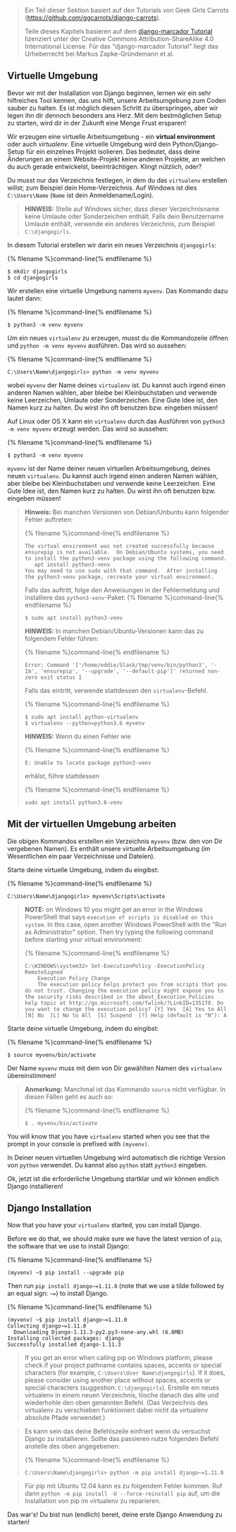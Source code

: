 > Ein Teil dieser Sektion basiert auf den Tutorials von Geek Girls Carrots (https://github.com/ggcarrots/django-carrots).
> 
> Teile dieses Kapitels basieren auf dem [django-marcador Tutorial](http://django-marcador.keimlink.de/) lizenziert unter der Creative Commons Attribution-ShareAlike 4.0 International License. Für das "django-marcador Tutorial" liegt das Urheberrecht bei Markus Zapke-Gründemann et al.

## Virtuelle Umgebung

Bevor wir mit der Installation von Django beginnen, lernen wir ein sehr hilfreiches Tool kennen, das uns hilft, unsere Arbeitsumgebung zum Coden sauber zu halten. Es ist möglich diesen Schritt zu überspringen, aber wir legen ihn dir dennoch besonders ans Herz. Mit dem bestmöglichen Setup zu starten, wird dir in der Zukunft eine Menge Frust ersparen!

Wir erzeugen eine virtuelle Arbeitsumgebung - ein **virtual environment** oder auch *virtualenv*. Eine virtuelle Umgebung wird dein Python/Django-Setup für ein einzelnes Projekt isolieren. Das bedeutet, dass deine Änderungen an einem Website-Projekt keine anderen Projekte, an welchen du auch gerade entwickelst, beeinträchtigen. Klingt nützlich, oder?

Du musst nur das Verzeichnis festlegen, in dem du das `virtualenv` erstellen willst; zum Beispiel dein Home-Verzeichnis. Auf Windows ist dies `C:\Users\Name` (`Name` ist dein Anmeldename/Login).

> **HINWEIS:** Stelle auf Windows sicher, dass dieser Verzeichnisname keine Umlaute oder Sonderzeichen enthält. Falls dein Benutzername Umlaute enthält, verwende ein anderes Verzeichnis, zum Beispiel `C:\djangogirls`.

In diesem Tutorial erstellen wir darin ein neues Verzeichnis `djangogirls`:

{% filename %}command-line{% endfilename %}

    $ mkdir djangogirls
    $ cd djangogirls
    

Wir erstellen eine virtuelle Umgebung namens `myvenv`. Das Kommando dazu lautet dann:

{% filename %}command-line{% endfilename %}

    $ python3 -m venv myvenv
    

<!--sec data-title="Virtual environment: Windows" data-id="virtualenv_installation_windows"
data-collapse=true ces-->

Um ein neues `virtualenv` zu erzeugen, musst du die Kommandozeile öffnen und `python -m venv myvenv` ausführen. Das wird so aussehen:

{% filename %}command-line{% endfilename %}

    C:\Users\Name\djangogirls> python -m venv myvenv
    

wobei `myvenv` der Name deines `virtualenv` ist. Du kannst auch irgend einen anderen Namen wählen, aber bleibe bei Kleinbuchstaben und verwende keine Leerzeichen, Umlaute oder Sonderzeichen. Eine Gute Idee ist, den Namen kurz zu halten. Du wirst ihn oft benutzen bzw. eingeben müssen!

<!--endsec-->

<!--sec data-title="Virtual environment: Linux and OS X" data-id="virtualenv_installation_linuxosx"
data-collapse=true ces-->

Auf Linux oder OS X kann ein `virtualenv` durch das Ausführen von `python3 -m venv myvenv` erzeugt werden. Das wird so aussehen:

{% filename %}command-line{% endfilename %}

    $ python3 -m venv myvenv
    

`myvenv` ist der Name deiner neuen virtuellen Arbeitsumgebung, deines neuen `virtualenv`. Du kannst auch irgend einen anderen Namen wählen, aber bleibe bei Kleinbuchstaben und verwende keine Leerzeichen. Eine Gute Idee ist, den Namen kurz zu halten. Du wirst ihn oft benutzen bzw. eingeben müssen!

> **Hinweis:** Bei manchen Versionen von Debian/Unbuntu kann folgender Fehler auftreten:
> 
> {% filename %}command-line{% endfilename %}
> 
>     The virtual environment was not created successfully because ensurepip is not available.  On Debian/Ubuntu systems, you need to install the python3-venv package using the following command.
>        apt install python3-venv
>     You may need to use sudo with that command.  After installing the python3-venv package, recreate your virtual environment.
>     
> 
> Falls das auftritt, folge den Anweisungen in der Fehlermeldung und installiere das `python3-venv`-Paket: {% filename %}command-line{% endfilename %}
> 
>     $ sudo apt install python3-venv
>     
> 
> **HINWEIS:** In manchen Debian/Ubuntu-Versionen kann das zu folgendem Fehler führen:
> 
> {% filename %}command-line{% endfilename %}
> 
>     Error: Command '['/home/eddie/Slask/tmp/venv/bin/python3', '-Im', 'ensurepip', '--upgrade', '--default-pip']' returned non-zero exit status 1
>     
> 
> Falls das eintritt, verwende stattdessen den `virtualenv`-Befehl.
> 
> {% filename %}command-line{% endfilename %}
> 
>     $ sudo apt install python-virtualenv
>     $ virtualenv --python=python3.6 myvenv
>     
> 
> **HINWEIS:** Wenn du einen Fehler wie
> 
> {% filename %}command-line{% endfilename %}
> 
>     E: Unable to locate package python3-venv
>     
> 
> erhälst, führe stattdessen
> 
> {% filename %}command-line{% endfilename %}
> 
>     sudo apt install python3.6-venv
>     

<!--endsec-->

## Mit der virtuellen Umgebung arbeiten

Die obigen Kommandos erstellen ein Verzeichnis `myvenv` (bzw. den von Dir vergebenen Namen). Es enthält unsere virtuelle Arbeitsumgebung (im Wesentlichen ein paar Verzeichnisse und Dateien).

<!--sec data-title="Working with virtualenv: Windows" data-id="virtualenv_windows"
data-collapse=true ces-->

Starte deine virtuelle Umgebung, indem du eingibst:

{% filename %}command-line{% endfilename %}

    C:\Users\Name\djangogirls> myvenv\Scripts\activate
    

> **NOTE:** on Windows 10 you might get an error in the Windows PowerShell that says `execution of scripts is disabled on this system`. In this case, open another Windows PowerShell with the "Run as Administrator" option. Then try typing the following command before starting your virtual environment:
> 
> {% filename %}command-line{% endfilename %}
> 
>     C:\WINDOWS\system32> Set-ExecutionPolicy -ExecutionPolicy RemoteSigned
>         Execution Policy Change
>         The execution policy helps protect you from scripts that you do not trust. Changing the execution policy might expose you to the security risks described in the about_Execution_Policies help topic at http://go.microsoft.com/fwlink/?LinkID=135170. Do you want to change the execution policy? [Y] Yes  [A] Yes to All  [N] No  [L] No to All  [S] Suspend  [?] Help (default is "N"): A
>     

<!--endsec-->

<!--sec data-title="Working with virtualenv: Linux and OS X" data-id="virtualenv_linuxosx"
data-collapse=true ces-->

Starte deine virtuelle Umgebung, indem du eingibst:

{% filename %}command-line{% endfilename %}

    $ source myvenv/bin/activate
    

Der Name `myvenv` muss mit dem von Dir gewählten Namen des `virtualenv` übereinstimmen!

> **Anmerkung:** Manchmal ist das Kommando `source` nicht verfügbar. In diesen Fällen geht es auch so:
> 
> {% filename %}command-line{% endfilename %}
> 
>     $ . myvenv/bin/activate
>     

<!--endsec-->

You will know that you have `virtualenv` started when you see that the prompt in your console is prefixed with `(myvenv)`.

In Deiner neuen virtuellen Umgebung wird automatisch die richtige Version von `python` verwendet. Du kannst also `python` statt `python3` eingeben.

Ok, jetzt ist die erforderliche Umgebung startklar und wir können endlich Django installieren!

## Django Installation

Now that you have your `virtualenv` started, you can install Django.

Before we do that, we should make sure we have the latest version of `pip`, the software that we use to install Django:

{% filename %}command-line{% endfilename %}

    (myvenv) ~$ pip install --upgrade pip
    

Then run `pip install django~=1.11.0` (note that we use a tilde followed by an equal sign: `~=`) to install Django.

{% filename %}command-line{% endfilename %}

    (myvenv) ~$ pip install django~=1.11.0
    Collecting django~=1.11.0
      Downloading Django-1.11.3-py2.py3-none-any.whl (6.8MB)
    Installing collected packages: django
    Successfully installed django-1.11.3
    

<!--sec data-title="Installing Django: Windows" data-id="django_err_windows"
data-collapse=true ces-->

> If you get an error when calling pip on Windows platform, please check if your project pathname contains spaces, accents or special characters (for example, `C:\Users\User Name\djangogirls`). If it does, please consider using another place without spaces, accents or special characters (suggestion: `C:\djangogirls`). Erstelle ein neues virtualenv in einem neuen Verzeichnis, lösche danach das alte und wiederhohle den oben genannten Befehl. (Das Verzeichnis des virtualenv zu verschieben funktioniert dabei nicht da virtualenv absolute Pfade verwendet.)

<!--endsec-->

<!--sec data-title="Installing Django: Windows 8 and Windows 10" data-id="django_err_windows8and10"
data-collapse=true ces-->

> Es kann sein das deine Befehlszeile einfriert wenn du versuchst Django zu installieren. Sollte das passieren nutze folgenden Befehl anstelle des oben angegebenen:
> 
> {% filename %}command-line{% endfilename %}
> 
>     C:\Users\Name\djangogirls> python -m pip install django~=1.11.0
>     

<!--endsec-->

<!--sec data-title="Installing Django: Linux" data-id="django_err_linux"
data-collapse=true ces-->

> Für pip mit Ubuntu 12.04 kann es zu folgendem Fehler kommen. Ruf dann `python -m pip install -U --force-reinstall pip` auf, um die Installation von pip im virtualenv zu reparieren.

<!--endsec-->

Das war's! Du bist nun (endlich) bereit, deine erste Django Anwendung zu starten!